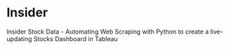 # Insider
 Insider Stock Data - Automating Web Scraping with Python to create a live-updating Stocks Dashboard in Tableau
